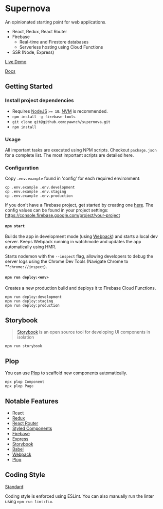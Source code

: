 # Supernova

An opinionated starting point for web applications.

- React, Redux, React Router
- Firebase
  - Real-time and Firestore databases
  - Serverless hosting using Cloud Functions
- SSR (Node, Express)


[Live Demo](http://supernova.yawnch.com)

[Docs](https://yawnch.github.io/supernova)

## Getting Started

### Install project dependencies
- Requires [NodeJS](https://nodejs.org/en/) `>= 10`. [NVM](https://github.com/nvm-sh/nvm) is recommended.
- `npm install -g firebase-tools`
- `git clone git@github.com:yawnch/supernova.git`
- `npm install`

### Usage

All important tasks are executed using NPM scripts. Checkout `package.json` for a complete list. The most important scripts are detailed here.

### Configuration

Copy `.env.example` found in 'config' for each required environment:

```
cp .env.example .env.development
cp .env.example .env.staging
cp .env.example .env.production
```
If you don't have a Firebase project, get started by creating one [here](https://console.firebase.google.com). The config values can be found in your project settings: https://console.firebase.google.com/project/your-project

#### `npm start`

Builds the app in development mode (using [Webpack](https://webpack.js.org/)) and starts a local dev server. Keeps Webpack running in watchmode and updates the app automatically using HMR.

Starts nodemon with the `--inspect` flag, allowing developers to debug the server logs using the Chrome Dev Tools (Navigate Chrome to **`chrome://inspect`).

#### `npm run deploy:<env>`

Creates a new production build and deploys it to Firebase Cloud Functions.

```
npm run deploy:development
npm run deploy:staging
npm run deploy:production
```

## Storybook

> [Storybook](https://storybook.js.org/) is an open source tool for developing UI components in isolation

`npm run storybook`

## Plop

You can use [Plop](https://plopjs.com/) to scaffold new components automatically.

```
npx plop Component
npx plop Page
```

## Notable Features
- [React](https://reactjs.org/)
- [Redux](https://redux.js.org/)
- [React Router](https://github.com/ReactTraining/react-router)
- [Styled Components](https://www.styled-components.com/)
- [Firebase](https://firebase.google.com/)
- [Express](https://expressjs.com/)
- [Storybook](https://storybook.js.org/)
- [Babel](https://babeljs.io/)
- [Webpack](https://webpack.js.org/)
- [Plop](https://plopjs.com/)

## Coding Style

[Standard](https://standardjs.com/)

Coding style is enforced using ESLint. You can also manually run the linter using `npm run lint:fix`.
